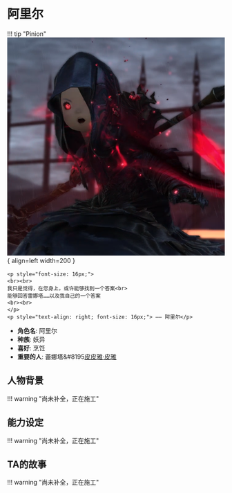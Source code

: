 # **阿里尔**

!!! tip "Pinion"
    ![Image title](./Image/Ariel.png){ align=left width=200 }

    <p style="font-size: 16px;">
    <br><br>
    我只是觉得，在您身上，或许能够找到一个答案<br>
    能够回答雷娜塔……以及我自己的一个答案
    <br><br>
    </p>
    <p style="text-align: right; font-size: 16px;"> —— 阿里尔</p>

<div class="grid cards" markdown>

  - **角色名**: 阿里尔
  - **种族**: 妖异 
  - **喜好**: 烹饪
  - **重要的人**: 蕾娜塔&#8195[皮皮雅·皮雅](../Pinion/Pinion.md)

</div>

## **人物背景**
!!! warning "尚未补全，正在施工"

## **能力设定**
!!! warning "尚未补全，正在施工"

## **TA的故事**
!!! warning "尚未补全，正在施工"